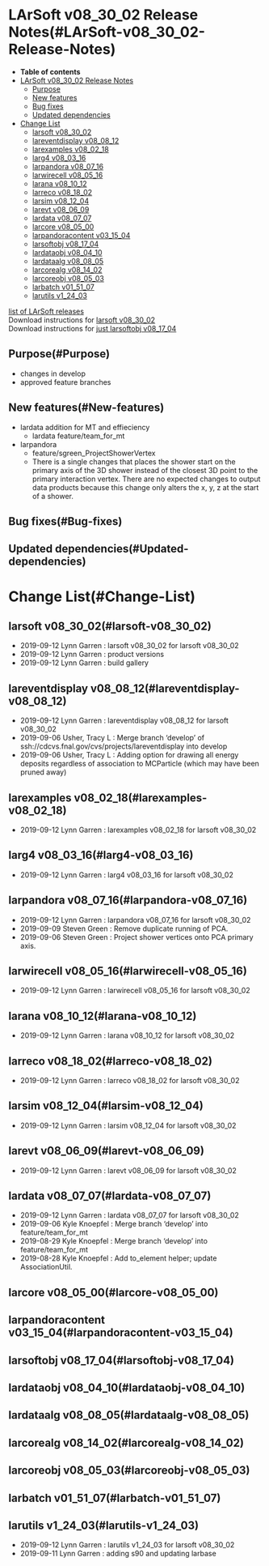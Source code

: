 LArSoft v08\_30\_02 Release Notes(#LArSoft-v08_30_02-Release-Notes)
======================================================================

-   **Table of contents**
-   [LArSoft v08\_30\_02 Release Notes](#LArSoft-v08_30_02-Release-Notes)
    -   [Purpose](#Purpose)
    -   [New features](#New-features)
    -   [Bug fixes](#Bug-fixes)
    -   [Updated dependencies](#Updated-dependencies)
-   [Change List](#Change-List)
    -   [larsoft v08\_30\_02](#larsoft-v08_30_02)
    -   [lareventdisplay v08\_08\_12](#lareventdisplay-v08_08_12)
    -   [larexamples v08\_02\_18](#larexamples-v08_02_18)
    -   [larg4 v08\_03\_16](#larg4-v08_03_16)
    -   [larpandora v08\_07\_16](#larpandora-v08_07_16)
    -   [larwirecell v08\_05\_16](#larwirecell-v08_05_16)
    -   [larana v08\_10\_12](#larana-v08_10_12)
    -   [larreco v08\_18\_02](#larreco-v08_18_02)
    -   [larsim v08\_12\_04](#larsim-v08_12_04)
    -   [larevt v08\_06\_09](#larevt-v08_06_09)
    -   [lardata v08\_07\_07](#lardata-v08_07_07)
    -   [larcore v08\_05\_00](#larcore-v08_05_00)
    -   [larpandoracontent v03\_15\_04](#larpandoracontent-v03_15_04)
    -   [larsoftobj v08\_17\_04](#larsoftobj-v08_17_04)
    -   [lardataobj v08\_04\_10](#lardataobj-v08_04_10)
    -   [lardataalg v08\_08\_05](#lardataalg-v08_08_05)
    -   [larcorealg v08\_14\_02](#larcorealg-v08_14_02)
    -   [larcoreobj v08\_05\_03](#larcoreobj-v08_05_03)
    -   [larbatch v01\_51\_07](#larbatch-v01_51_07)
    -   [larutils v1\_24\_03](#larutils-v1_24_03)

[list of LArSoft releases](LArSoft_release_list)\
Download instructions for [larsoft v08\_30\_02](http://scisoft.fnal.gov/scisoft/bundles/larsoft/v08_30_02/larsoft-v08_30_02.html)\
Download instructions for [just larsoftobj v08\_17\_04](http://scisoft.fnal.gov/scisoft/bundles/larsoftobj/v08_17_04/larsoftobj-v08_17_04.html)

Purpose(#Purpose)
--------------------

-   changes in develop
-   approved feature branches

New features(#New-features)
------------------------------

-   lardata addition for MT and effieciency
    -   lardata feature/team\_for\_mt
-   larpandora
    -   feature/sgreen\_ProjectShowerVertex
    -   There is a single changes that places the shower start on the primary axis of the 3D shower instead of the closest 3D point to the primary interaction vertex. There are no expected changes to output data products because this change only alters the x, y, z at the start of a shower.

Bug fixes(#Bug-fixes)
------------------------

Updated dependencies(#Updated-dependencies)
----------------------------------------------

Change List(#Change-List)
============================

larsoft v08\_30\_02(#larsoft-v08_30_02)
------------------------------------------

-   2019-09-12 Lynn Garren : larsoft v08\_30\_02 for larsoft v08\_30\_02
-   2019-09-12 Lynn Garren : product versions
-   2019-09-12 Lynn Garren : build gallery

lareventdisplay v08\_08\_12(#lareventdisplay-v08_08_12)
----------------------------------------------------------

-   2019-09-12 Lynn Garren : lareventdisplay v08\_08\_12 for larsoft v08\_30\_02
-   2019-09-06 Usher, Tracy L : Merge branch ‘develop’ of ssh://cdcvs.fnal.gov/cvs/projects/lareventdisplay into develop
-   2019-09-06 Usher, Tracy L : Adding option for drawing all energy deposits regardless of association to MCParticle (which may have been pruned away)

larexamples v08\_02\_18(#larexamples-v08_02_18)
--------------------------------------------------

-   2019-09-12 Lynn Garren : larexamples v08\_02\_18 for larsoft v08\_30\_02

larg4 v08\_03\_16(#larg4-v08_03_16)
--------------------------------------

-   2019-09-12 Lynn Garren : larg4 v08\_03\_16 for larsoft v08\_30\_02

larpandora v08\_07\_16(#larpandora-v08_07_16)
------------------------------------------------

-   2019-09-12 Lynn Garren : larpandora v08\_07\_16 for larsoft v08\_30\_02
-   2019-09-09 Steven Green : Remove duplicate running of PCA.
-   2019-09-06 Steven Green : Project shower vertices onto PCA primary axis.

larwirecell v08\_05\_16(#larwirecell-v08_05_16)
--------------------------------------------------

-   2019-09-12 Lynn Garren : larwirecell v08\_05\_16 for larsoft v08\_30\_02

larana v08\_10\_12(#larana-v08_10_12)
----------------------------------------

-   2019-09-12 Lynn Garren : larana v08\_10\_12 for larsoft v08\_30\_02

larreco v08\_18\_02(#larreco-v08_18_02)
------------------------------------------

-   2019-09-12 Lynn Garren : larreco v08\_18\_02 for larsoft v08\_30\_02

larsim v08\_12\_04(#larsim-v08_12_04)
----------------------------------------

-   2019-09-12 Lynn Garren : larsim v08\_12\_04 for larsoft v08\_30\_02

larevt v08\_06\_09(#larevt-v08_06_09)
----------------------------------------

-   2019-09-12 Lynn Garren : larevt v08\_06\_09 for larsoft v08\_30\_02

lardata v08\_07\_07(#lardata-v08_07_07)
------------------------------------------

-   2019-09-12 Lynn Garren : lardata v08\_07\_07 for larsoft v08\_30\_02
-   2019-09-06 Kyle Knoepfel : Merge branch ‘develop’ into feature/team\_for\_mt
-   2019-08-29 Kyle Knoepfel : Merge branch ‘develop’ into feature/team\_for\_mt
-   2019-08-28 Kyle Knoepfel : Add to\_element helper; update AssociationUtil.

larcore v08\_05\_00(#larcore-v08_05_00)
------------------------------------------

larpandoracontent v03\_15\_04(#larpandoracontent-v03_15_04)
--------------------------------------------------------------

larsoftobj v08\_17\_04(#larsoftobj-v08_17_04)
------------------------------------------------

lardataobj v08\_04\_10(#lardataobj-v08_04_10)
------------------------------------------------

lardataalg v08\_08\_05(#lardataalg-v08_08_05)
------------------------------------------------

larcorealg v08\_14\_02(#larcorealg-v08_14_02)
------------------------------------------------

larcoreobj v08\_05\_03(#larcoreobj-v08_05_03)
------------------------------------------------

larbatch v01\_51\_07(#larbatch-v01_51_07)
--------------------------------------------

larutils v1\_24\_03(#larutils-v1_24_03)
------------------------------------------

-   2019-09-12 Lynn Garren : larutils v1\_24\_03 for larsoft v08\_30\_02
-   2019-09-11 Lynn Garren : adding s90 and updating larbase
